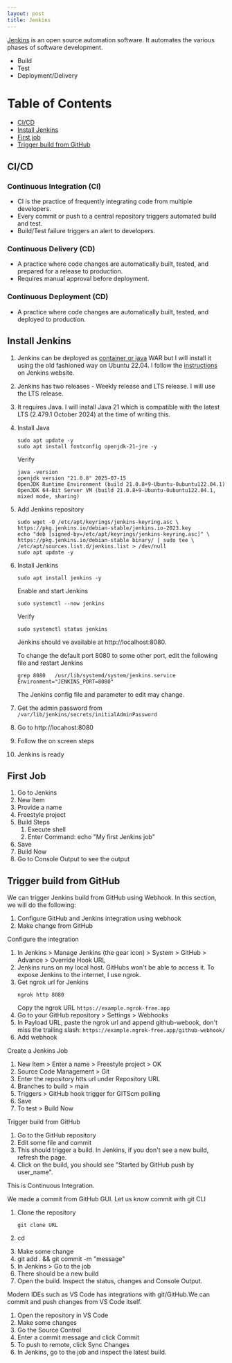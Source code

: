 ```yaml
---
layout: post
title: Jenkins
---
```


[Jenkins](https://www.jenkins.io) is an open source automation software. It automates the various phases of software development.
- Build
- Test
- Deployment/Delivery 

# Table of Contents
- [CI/CD](#ci-cd)
- [Install Jenkins](#install-jenkins)
- [First job](#first-job)
- [Trigger build from GitHub](#trigger-build-from-github)



## CI/CD
### Continuous Integration (CI)
- CI is the practice of frequently integrating code from multiple developers. 
- Every commit or push to a central repository triggers automated build and test.
- Build/Test failure triggers an alert to developers.

### Continuous Delivery (CD)
- A practice where code changes are automatically built, tested, and prepared for a release to production. 
- Requires manual approval before deployment.

### Continuous Deployment (CD)
- A practice where code changes are automatically built, tested, and deployed to production. 

## Install Jenkins
1. Jenkins can be deployed as [container or java](https://www.jenkins.io/doc/book/installing/) WAR but I will install it using the old fashioned way on Ubuntu 22.04. I follow the [instructions](https://www.jenkins.io/doc/book/installing/linux/#debianubuntu) on Jenkins website. 

1. Jenkins has two releases - Weekly release and LTS release. I will use the LTS release.

1. It requires Java. I will install Java 21 which is compatible with the latest LTS (2.479.1 October 2024) at the time of writing this.

1. Install Java
    ```
    sudo apt update -y
    sudo apt install fontconfig openjdk-21-jre -y
    ```

    Verify
    ```
    java -version
    openjdk version "21.0.8" 2025-07-15
    OpenJDK Runtime Environment (build 21.0.8+9-Ubuntu-0ubuntu122.04.1)
    OpenJDK 64-Bit Server VM (build 21.0.8+9-Ubuntu-0ubuntu122.04.1, mixed mode, sharing)
    ```

1. Add Jenkins repository
    ```
    sudo wget -O /etc/apt/keyrings/jenkins-keyring.asc \
    https://pkg.jenkins.io/debian-stable/jenkins.io-2023.key
    echo "deb [signed-by=/etc/apt/keyrings/jenkins-keyring.asc]" \
    https://pkg.jenkins.io/debian-stable binary/ | sudo tee \
    /etc/apt/sources.list.d/jenkins.list > /dev/null
    sudo apt update -y
    ```
1. Install Jenkins
    ```
    sudo apt install jenkins -y
    ```

    Enable and start Jenkins
    ```
    sudo systemctl --now jenkins
    ```

    Verify
    ```
    sudo systemctl status jenkins
    ```

    Jenkins should ve available at http://localhost:8080. 

    To change the default port 8080 to some other port, edit the following file and restart Jenkins
    ```
    grep 8080   /usr/lib/systemd/system/jenkins.service
    Environment="JENKINS_PORT=8080"
    ```
    The Jenkins config file and parameter to edit may change. 
1. Get the admin password from `/var/lib/jenkins/secrets/initialAdminPassword`
1. Go to http://locahost:8080
1. Follow the on screen steps
1. Jenkins is ready

## First Job
1. Go to Jenkins
1. New Item
1. Provide a name
1. Freestyle project
1. Build Steps
    1. Execute shell
    1. Enter Command: echo "My first Jenkins job"
1. Save
1. Build Now
1. Go to Console Output to see the output

## Trigger build from GitHub 
We can trigger Jenkins build from GitHub using Webhook. In this section, we will do the following:
1. Configure GitHub and Jenkins integration using webhook
1. Make change from GitHub

Configure the integration
1. In Jenkins > Manage Jenkins (the gear icon) > System > GitHub > Advance > Override Hook URL
1. Jenkins runs on my local host. GitHubs won't be able to access it. To expose Jenkins to the internet, I use ngrok.
1. Get ngrok url for Jenkins
    ```
    ngrok http 8080
    ```
    Copy the ngrok URL `https://example.ngrok-free.app`
1. Go to your GitHub repository > Settings > Webhooks
1. In Payload URL, paste the ngrok url and append github-webook, don't miss the trailing slash: `https://example.ngrok-free.app/github-webhook/`
1. Add webhook

Create a Jenkins Job
1. New Item > Enter a name > Freestyle project > OK
1. Source Code Management > Git
1. Enter the repository htts url under Repository URL
1. Branches to build > main
1. Triggers > GitHub hook trigger for GITScm polling
1. Save
1. To test > Build Now

Trigger build from GitHub
1. Go to the GitHub repository 
1. Edit some file and commit
1. This should trigger a build. In Jenkins, if you don't see a new build, refresh the page.
1. Click on the build, you should see "Started by GitHub push by user_name".

This is Continuous Integration.

We made a commit from GitHub GUI. Let us know commit with git CLI

1. Clone the repository
    ```
    git clone URL
    ```
1. cd <DIR>
1. Make some change
1. git add . && git commit -m "message"
1. In Jenkins > Go to the job
1. There should be a new build
1. Open the build. Inspect the status, changes and Console Output.


Modern IDEs such as VS Code has integrations with git/GitHub.We can commit and push changes from VS Code itself.

1. Open the repository in VS Code
2. Make some changes
2. Go the Source Control
2. Enter a commit message and click Commit
2. To push to remote, click Sync Changes
2. In Jenkins, go to the job and inspect the latest build.